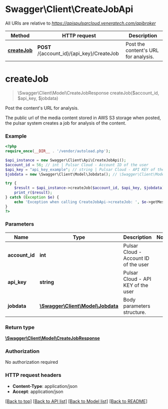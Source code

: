 # Swagger\Client\CreateJobApi

All URIs are relative to *https://apispulsarcloud.veneratech.com/apibroker*

Method | HTTP request | Description
------------- | ------------- | -------------
[**createJob**](CreateJobApi.md#createJob) | **POST** /{account_id}/{api_key}/CreateJob | Post the content&#39;s URL for analysis.


# **createJob**
> \Swagger\Client\Model\CreateJobResponse createJob($account_id, $api_key, $jobdata)

Post the content's URL for analysis.

The public url of the media content stored in AWS S3 storage when posted, the pulsar system creates a job for analysis of the content.

### Example
```php
<?php
require_once(__DIR__ . '/vendor/autoload.php');

$api_instance = new Swagger\Client\Api\CreateJobApi();
$account_id = 56; // int | Pulsar Cloud - Account ID of the user
$api_key = "api_key_example"; // string | Pulsar Cloud - API KEY of the user
$jobdata = new \Swagger\Client\Model\Jobdata(); // \Swagger\Client\Model\Jobdata | Body parameters structure.

try {
    $result = $api_instance->createJob($account_id, $api_key, $jobdata);
    print_r($result);
} catch (Exception $e) {
    echo 'Exception when calling CreateJobApi->createJob: ', $e->getMessage(), PHP_EOL;
}
?>
```

### Parameters

Name | Type | Description  | Notes
------------- | ------------- | ------------- | -------------
 **account_id** | **int**| Pulsar Cloud - Account ID of the user |
 **api_key** | **string**| Pulsar Cloud - API KEY of the user |
 **jobdata** | [**\Swagger\Client\Model\Jobdata**](../Model/\Swagger\Client\Model\Jobdata.md)| Body parameters structure. |

### Return type

[**\Swagger\Client\Model\CreateJobResponse**](../Model/CreateJobResponse.md)

### Authorization

No authorization required

### HTTP request headers

 - **Content-Type**: application/json
 - **Accept**: application/json

[[Back to top]](#) [[Back to API list]](../../README.md#documentation-for-api-endpoints) [[Back to Model list]](../../README.md#documentation-for-models) [[Back to README]](../../README.md)

